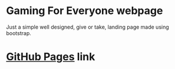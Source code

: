 # Gaming For Everyone webpage
Just a simple well designed, give or take, landing page made using bootstrap.

# [GitHub Pages](https://sanyanut.github.io/gaming4every1/) link
